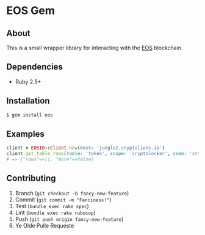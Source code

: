 EOS Gem
=======

## About
This is a small wrapper library for interacting with the [EOS](https://eos.io/) blockchain.

## Dependencies
* Ruby 2.5+

## Installation
```sh
$ gem install eos
```

## Examples
```rb
client = EOSIO::Client.new(host: 'jungle2.cryptolions.io')
client.get_table_rows(table: 'token', scope: 'cryptolocker', code: 'cryptolocker')
# => {"rows"=>[], "more"=>false}
```

## Contributing
1. Branch (`git checkout -b fancy-new-feature`)
2. Commit (`git commit -m "Fanciness!"`)
3. Test (`bundle exec rake spec`)
4. Lint (`bundle exec rake rubocop`)
5. Push (`git push origin fancy-new-feature`)
6. Ye Olde Pulle Requeste
